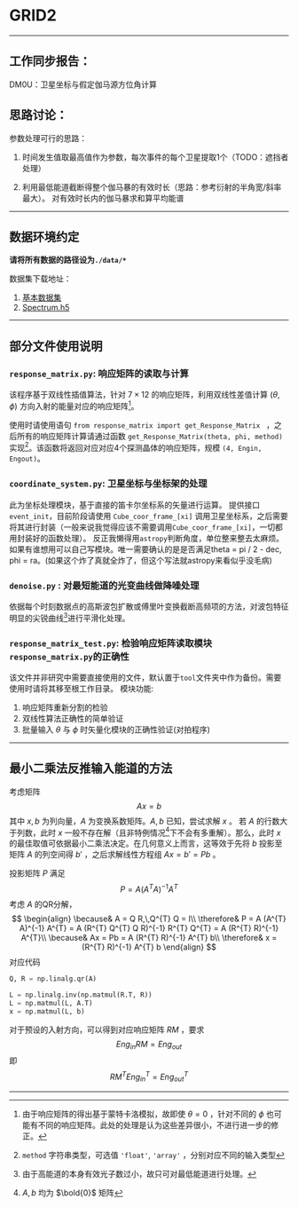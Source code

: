 # GRID2
---

## 工作同步报告：
DM0U：卫星坐标与假定伽马源方位角计算 



## 思路讨论：

参数处理可行的思路：

1. 时间发生值取最高值作为参数，每次事件的每个卫星提取1个（TODO：遮挡者处理）

2.  利用最低能道截断得整个伽马暴的有效时长（思路：参考衍射的半角宽/斜率最大）。 对有效时长内的伽马暴求和算平均能谱

---
## 数据环境约定

**请将所有数据的路径设为`./data/*`**

数据集下载地址：

1.  [基本数据集](https://cloud.tsinghua.edu.cn/d/44b1bd37ee444ecb84b6/)
2.  [Spectrum.h5](https://cloud.tsinghua.edu.cn/d/4e735ca0bb4244b697ea/)



***

## 部分文件使用说明

### `response_matrix.py`:  响应矩阵的读取与计算

该程序基于双线性插值算法，针对 $7\times 12$ 的响应矩阵，利用双线性差值计算 $(\theta, \phi)$ 方向入射的能量对应的响应矩阵[^1]。

使用时请使用语句 `from response_matrix import get_Response_Matrix ` ，之后所有的响应矩阵计算请通过函数 `get_Response_Matrix(theta, phi, method)` 实现[^2]。该函数将返回对应对应4个探测晶体的响应矩阵，规模 `(4, Engin, Engout)`。


### `coordinate_system.py`: 卫星坐标与坐标架的处理
此为坐标处理模块，基于直接的笛卡尔坐标系的矢量进行运算。
提供接口 `event_init`，目前阶段请使用 `Cube_coor_frame_[xi]` 调用卫星坐标系，之后需要将其进行封装（一般来说我觉得应该不需要调用`Cube_coor_frame_[xi]`，一切都用封装好的函数处理）。
<todel>反正我懒得用`astropy`判断角度，单位整来整去太麻烦。如果有谁想用可以自己写模块。唯一需要确认的是是否满足theta = pi / 2 - dec, phi = ra。(如果这个炸了真就全炸了，但这个写法就astropy来看似乎没毛病)</todel>


### `denoise.py` :  对最短能道的光变曲线做降噪处理

依据每个时刻数据点的高斯波包扩散或傅里叶变换截断高频项的方法，对波包特征明显的尖锐曲线[^3]进行平滑化处理。



### `response_matrix_test.py`:  检验响应矩阵读取模块`response_matrix.py`的正确性
该文件并非研究中需要直接使用的文件，默认置于`tool`文件夹中作为备份。需要使用时请将其移至根工作目录。
模块功能:
1. 响应矩阵重新分割的检验
2. 双线性算法正确性的简单验证
3. 批量输入 $\theta$ 与 $\phi$ 时矢量化模块的正确性验证(对拍程序) 

---

## 最小二乘法反推输入能道的方法

考虑矩阵
$$
Ax=b
$$
其中 $x, b$ 为列向量，$A$ 为变换系数矩阵。$A, b$ 已知，尝试求解 $x$ 。
若 $A$ 的行数大于列数，此时 $x$ 一般不存在解（且非特例情况[^4]下不会有多重解）。那么，此时 $x$ 的最佳取值可依据最小二乘法决定。在几何意义上而言，这等效于先将 $b$ 投影至矩阵 $A$ 的列空间得 $b'$ ，之后求解线性方程组 $A x = b' = Pb$ 。

投影矩阵 $P$ 满足
$$
P = A (A^{T} A)^{-1} A^{T}
$$
考虑 $A$ 的QR分解，
$$
\begin{align}
\because& A = Q R,\,Q^{T} Q = I\\
\therefore& P = A (A^{T} A)^{-1} A^{T} = A (R^{T} Q^{T} Q R)^{-1} R^{T} Q^{T} = A (R^{T} R)^{-1} A^{T}\\
\because& Ax = Pb = A (R^{T} R)^{-1} A^{T} b\\
\therefore& x = (R^{T} R)^{-1} A^{T} b
\end{align}
$$
对应代码
```python
Q, R = np.linalg.qr(A)

L = np.linalg.inv(np.matmul(R.T, R))
L = np.matmul(L, A.T)
x = np.matmul(L, b)
```



对于预设的入射方向，可以得到对应响应矩阵 $RM$ ，要求 
$$
Eng_{in} RM = Eng_{out}
$$
即
$$
RM^{T} Eng_{in}^{T} = Eng_{out}^{T}
$$

---
[^1]: 由于响应矩阵的得出基于蒙特卡洛模拟，故即使 $\theta=0$ ，针对不同的 $\phi$ 也可能有不同的响应矩阵。此处的处理是认为这些差异很小，不进行进一步的修正。
[^2]: `method` 字符串类型，可选值 `'float'`, `'array'` ，分别对应不同的输入类型
[^3]: 由于高能道的本身有效光子数过小，故只可对最低能道进行处理。
[^4]: $A, b$ 均为 $\bold{0}$ 矩阵